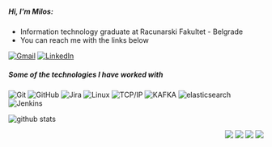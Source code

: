 ##### Hi, I'm Milos:

- Information technology graduate at Racunarski Fakultet - Belgrade
- You can reach me with the links below

[![Gmail](https://img.shields.io/badge/-GMAIL-D14836?style=for-the-badge&logo=gmail&logoColor=white)](mailto:infomilosstojanovic@gmail.com)
[![LinkedIn](https://img.shields.io/badge/-LINKEDIN-0077B5?style=for-the-badge&logo=linkedin&logoColor=white)](https://www.linkedin.com/in/infomilosstojanovic/)

##### Some of the technologies I have worked with

![Git](https://img.shields.io/badge/-Git-222222?style=flat&logo=git&logoColor=F05032&color=fffff)
![GitHub](https://img.shields.io/badge/-GitHub-222222?style=flat&logo=github&logoColor=181717)
![Jira](https://img.shields.io/badge/-Jira-222222?style=flat&logo=jira-software&logoColor=white&logoColor=0052CC)
![Linux](https://img.shields.io/badge/-Linux-222222?style=flat&logo=linux&logoColor=FCC624)
![TCP/IP](https://img.shields.io/badge/-TCP/IP-222222?style=flat&logo=cisco&logoColor=white)
![KAFKA](https://img.shields.io/badge/-Kafka-222222?style=flat&logo=kafka&logoColor=white)
![elasticsearch](https://img.shields.io/badge/-elasticsearch-222222?style=flat&logo=elasticsearch&logoColor=F05032)
![Jenkins](https://img.shields.io/badge/-jenkins-222222?style=flat&logo=jenkins&logoColor=F05032)

![github stats](https://github-readme-stats.vercel.app/api?username=m-stojanovic&show_icons=true)

<p style="text-align:right">
    <img src="http://views.whatilearened.today/views/github/m-stojanovic/views.svg"/>
    <a href="https://github.com/m-stojanovic/"><img src="https://img.shields.io/github/followers/m-stojanovic?color=%234CC61E&label=GitHub%20Followers%20%3A"/></a>
    <a href="https://github.com/m-stojanovic?tab=repositories"><img src="https://badges.frapsoft.com/os/v2/open-source.svg?v=103"/></a>
    <img src="https://img.shields.io/badge/Os-Debian-a80030"/>
</p>

